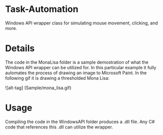 # Task-Automation

Windows API wrapper class for simulating mouse movement, clicking, and more.

# Details

The code in the MonaLisa folder is a sample demostration of what the Windows API wrapper can be utilized for. In this particular example it fully automates the process of drawing an image to Microsoft Paint. In the following gif it is drawing a thresholded Mona Lisa:

![alt-tag] (Sample/mona_lisa.gif)

# Usage

Compiling the code in the WindowsAPI folder produces a .dll file. Any C# code that references this .dll can utilize the wrapper.
